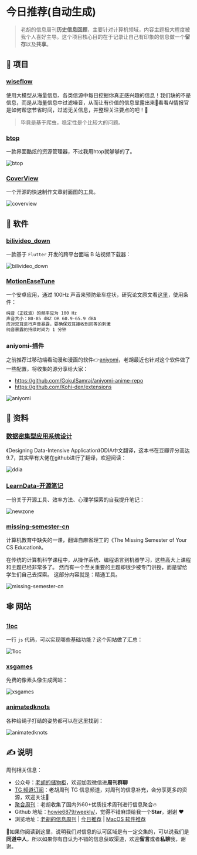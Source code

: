 # 今日推荐(自动生成)

> 老胡的信息周刊**历史信息回顾**，主要针对计算机领域，内容主题极大程度被我个人喜好主导。这个项目核心目的在于记录让自己有印象的信息做一个**留存**以及**共享**。


## 🎯 项目 

### [wiseflow](https://github.com/TeamWiseFlow/wiseflow)

使用大模型从海量信息、各类信源中每日挖掘你真正感兴趣的信息！我们缺的不是信息，而是从海量信息中过滤噪音，从而让有价值的信息显露出来🌱看看AI情报官是如何帮您节省时间，过滤无关信息，并整理关注要点的吧！🌱

> 毕竟是基于爬虫，稳定性是个比较大的问题。 

### [btop](https://github.com/aristocratos/btop)

一款界面酷炫的资源管理器，不过我用htop就够够的了。

![btop](https://images-1252557999.file.myqcloud.com/uPic/3eoG1g.jpg) 

### [CoverView](https://github.com/rutikwankhade/CoverView)

一个开源的快速制作文章封面图的工具。

![coverview](https://images-1252557999.file.myqcloud.com/uPic/coverview.jpg) 

## 🤖 软件 

### [bilivideo_down](https://github.com/kangpeiqin/bilivideo_down)

一款基于 `Flutter` 开发的跨平台面端 B 站视频下载器：

![bilivideo_down](https://images-1252557999.file.myqcloud.com/uPic/bilivideo_down.jpg) 

### [MotionEaseTune](https://github.com/BHznJNs/MotionEaseTune)

一个安卓应用，通过 100Hz 声音来预防晕车症状，研究论文原文看[这里](https://www.jstage.jst.go.jp/article/ehpm/30/0/30_24-00247/_html)，使用条件：

```txt
纯音（正弦波）的频率应为 100 Hz
声音大小：80-85 dBZ OR 60.9-65.9 dBA
应对双耳进行声音暴露，要确保双耳接收到同等的刺激
纯音暴露的持续时间为 1 分钟
``` 

### aniyomi-插件

之前推荐过移动端看动漫和漫画的软件👉[aniyomi](https://github.com/aniyomiorg/aniyomi)，老胡最近也针对这个软件做了一些配置，将收集的源分享给大家：

- https://github.com/GokulSamraj/aniyomi-anime-repo
- https://github.com/Kohi-den/extensions

![aniyomi](https://images-1252557999.file.myqcloud.com/uPic/aniyomi.jpg) 

## 👀 资料 

### [数据密集型应用系统设计](https://github.com/Vonng/ddia)

《Designing Data-Intensive Application》DDIA中文翻译，这本书在豆瓣评分高达9.7，其实早有大佬在github进行了翻译，欢迎阅读：

![ddia](https://images-1252557999.file.myqcloud.com/uPic/H2Z04g.png) 

### [LearnData-开源笔记](https://newzone.top/)

一份关于开源工具、效率方法、心理学探索的自我提升笔记：

![newzone](https://images-1252557999.file.myqcloud.com/uPic/6pjcgz.png) 

### [missing-semester-cn](https://missing-semester-cn.github.io/)

计算机教育中缺失的一课，翻译自麻省理工的《The Missing Semester of Your CS Education》。

在传统的计算机科学课程中，从操作系统、编程语言到机器学习，这些高大上课程和主题已经非常多了。 然而有一个至关重要的主题却很少被专门讲授，而是留给学生们自己去探索。 这部分内容就是：精通工具。

![missing-semester-cn](https://images-1252557999.file.myqcloud.com/uPic/Vs1K4g.png) 

## 🕸 网站 

### [1loc](https://1loc.dev/)

一行 `js` 代码，可以实现哪些基础功能？这个网站做了汇总：

![1loc](https://images-1252557999.file.myqcloud.com/uPic/1loc.jpg) 

### [xsgames](https://xsgames.co/pixelme/)

免费的像素头像生成网站：

![xsgames](https://images-1252557999.file.myqcloud.com/uPic/xsgames.jpg) 

### [animatedknots](https://www.animatedknots.com/)

各种给绳子打结的姿势都可以在这里找到：

![animatedknots](https://images-1252557999.file.myqcloud.com/uPic/animatedknots.jpg) 

## ✍️ 说明

周刊相关信息：

- 公众号：[老胡的储物柜](https://images-1252557999.file.myqcloud.com/uPic/ETIbMe.jpg)，欢迎加我微信进**周刊群聊**
- [TG 频道订阅](https://t.me/howie_weekly)：老胡周刊 TG 信息频道，对周刊的信息补充，会分享更多的资源，欢迎关注👏
- [聚合周刊](https://www.fre321.com/weekly)：老胡收集了国内外60+优质技术周刊进行信息聚合🔥
- Github 地址：[howie6879/weekly/](https://github.com/howie6879/weekly/)，觉得不错麻烦给我一个**Star**，谢谢 ❤️
- 浏览地址：[老胡的信息周刊](https://weekly.howie6879.com) | [今日推荐](https://weekly.howie6879.com/recommend/index.html) | [MacOS 软件推荐](https://weekly.howie6879.com/soft/mac.html)

🙌如果你阅读到这里，说明我们对信息的认可区域是有一定交集的，可以说我们是**同道中人**，所以如果你有自认为不错的信息获取渠道，欢迎**留言**或者**私聊**我，谢谢。